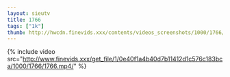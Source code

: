 ```yaml
--- 
layout: sieutv
title: 1766
tags: ["1k"]
thumb: http://hwcdn.finevids.xxx/contents/videos_screenshots/1000/1766/preview.mp4.jpg
---
```

{% include video src="http://www.finevids.xxx/get_file/1/0e40f1a4b40d7b11412d1c576c183bca/1000/1766/1766.mp4/" %} 
